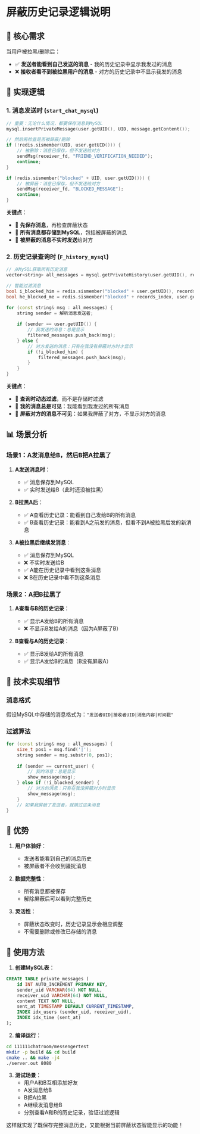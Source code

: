 # 屏蔽历史记录逻辑说明

## 🎯 核心需求
当用户被拉黑/删除后：
- ✅ **发送者能看到自己发送的消息** - 我的历史记录中显示我发过的消息
- ❌ **接收者看不到被拉黑用户的消息** - 对方的历史记录中不显示我发的消息

## 🔄 实现逻辑

### 1. 消息发送时 (`start_chat_mysql`)
```cpp
// 重要：无论什么情况，都要保存消息到MySQL
mysql.insertPrivateMessage(user.getUID(), UID, message.getContent());

// 然后再检查是否被屏蔽/删除
if (!redis.sismember(UID, user.getUID())) {
    // 被删除：消息已保存，但不发送给对方
    sendMsg(receiver_fd, "FRIEND_VERIFICATION_NEEDED");
    continue; 
}

if (redis.sismember("blocked" + UID, user.getUID())) {
    // 被屏蔽：消息已保存，但不发送给对方
    sendMsg(receiver_fd, "BLOCKED_MESSAGE");
    continue;
}
```

**关键点**：
- 📝 **先保存消息**，再检查屏蔽状态
- 💾 **所有消息都存储到MySQL**，包括被屏蔽的消息
- 🚫 **被屏蔽的消息不实时发送**给对方

### 2. 历史记录查询时 (`F_history_mysql`)
```cpp
// 从MySQL获取所有历史消息
vector<string> all_messages = mysql.getPrivateHistory(user.getUID(), records_index, 100);

// 智能过滤消息
bool i_blocked_him = redis.sismember("blocked" + user.getUID(), records_index);
bool he_blocked_me = redis.sismember("blocked" + records_index, user.getUID());

for (const string& msg : all_messages) {
    string sender = 解析消息发送者;
    
    if (sender == user.getUID()) {
        // 我发送的消息：总是显示
        filtered_messages.push_back(msg);
    } else {
        // 对方发送的消息：只有在我没有屏蔽对方时才显示
        if (!i_blocked_him) {
            filtered_messages.push_back(msg);
        }
    }
}
```

**关键点**：
- 📖 **查询时动态过滤**，而不是存储时过滤
- 👀 **我的消息总是可见**：我能看到我发过的所有消息
- 🚫 **屏蔽对方的消息不可见**：如果我屏蔽了对方，不显示对方的消息

## 📊 场景分析

### 场景1：A发消息给B，然后B把A拉黑了
1. **A发送消息时**：
   - ✅ 消息保存到MySQL
   - ✅ 实时发送给B（此时还没被拉黑）

2. **B拉黑A后**：
   - ✅ A查看历史记录：能看到自己发给B的所有消息
   - ✅ B查看历史记录：能看到A之前发的消息，但看不到A被拉黑后发的新消息

3. **A被拉黑后继续发消息**：
   - ✅ 消息保存到MySQL
   - ❌ 不实时发送给B
   - ✅ A能在历史记录中看到这条消息
   - ❌ B在历史记录中看不到这条消息

### 场景2：A把B拉黑了
1. **A查看与B的历史记录**：
   - ✅ 显示A发给B的所有消息
   - ❌ 不显示B发给A的消息（因为A屏蔽了B）

2. **B查看与A的历史记录**：
   - ✅ 显示B发给A的所有消息
   - ✅ 显示A发给B的消息（B没有屏蔽A）

## 🔧 技术实现细节

### 消息格式
假设MySQL中存储的消息格式为：`"发送者UID|接收者UID|消息内容|时间戳"`

### 过滤算法
```cpp
for (const string& msg : all_messages) {
    size_t pos1 = msg.find('|');
    string sender = msg.substr(0, pos1);
    
    if (sender == current_user) {
        // 我的消息：总是显示
        show_message(msg);
    } else if (!i_blocked_sender) {
        // 对方的消息：只有在我没屏蔽对方时显示
        show_message(msg);
    }
    // 如果我屏蔽了发送者，就跳过这条消息
}
```

## 🎯 优势

1. **用户体验好**：
   - 发送者能看到自己的消息历史
   - 被屏蔽者不会收到骚扰消息

2. **数据完整性**：
   - 所有消息都被保存
   - 解除屏蔽后可以看到完整历史

3. **灵活性**：
   - 屏蔽状态改变时，历史记录显示会相应调整
   - 不需要删除或修改已存储的消息

## 🚀 使用方法

1. **创建MySQL表**：
```sql
CREATE TABLE private_messages (
    id INT AUTO_INCREMENT PRIMARY KEY,
    sender_uid VARCHAR(64) NOT NULL,
    receiver_uid VARCHAR(64) NOT NULL,
    content TEXT NOT NULL,
    sent_at TIMESTAMP DEFAULT CURRENT_TIMESTAMP,
    INDEX idx_users (sender_uid, receiver_uid),
    INDEX idx_time (sent_at)
);
```

2. **编译运行**：
```bash
cd 111111chatroom/messengertest
mkdir -p build && cd build
cmake .. && make -j4
./server.out 8080
```

3. **测试场景**：
   - 用户A和B互相添加好友
   - A发消息给B
   - B把A拉黑
   - A继续发消息给B
   - 分别查看A和B的历史记录，验证过滤逻辑

这样就实现了既保存完整消息历史，又能根据当前屏蔽状态智能显示的功能！
